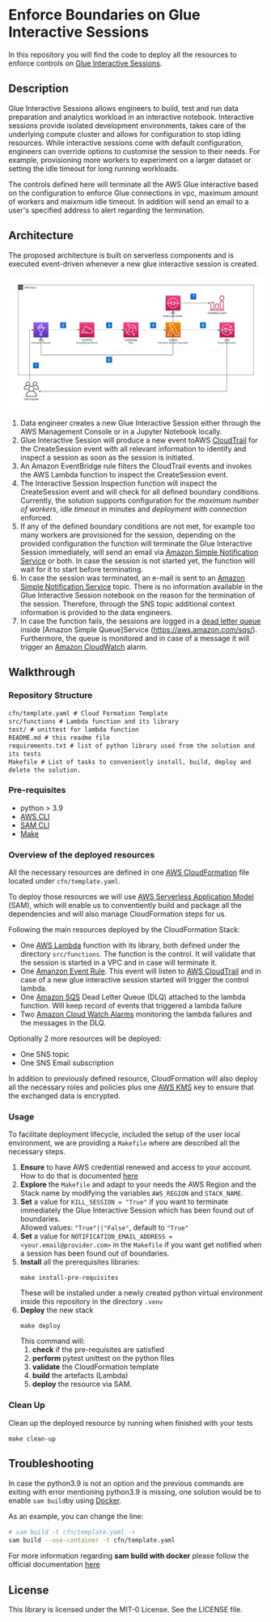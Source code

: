 # Enforce Boundaries on Glue Interactive Sessions
In this repository you will find the code to deploy all the resources to enforce
controls on [Glue Interactive Sessions](https://docs.aws.amazon.com/glue/latest/dg/interactive-sessions.html).

## Description

Glue Interactive Sessions allows engineers to build, test and run data preparation and analytics workload in an interactive notebook. Interactive sessions provide isolated development environments, takes care of the underlying compute cluster and allows for configuration to stop idling resources. While interactive sessions come with default configuration, engineers can override options to customise the session to their needs. For example, provisioning more workers to experiment on a larger dataset or setting the idle timeout for long running workloads.

The controls defined here will terminate all the AWS Glue interactive based on the configuration to enforce Glue connections in vpc, maximum amount of workers and maixmum idle timeout.
In addition will send an email to a user's specified address to alert regarding the termination.

## Architecture

The proposed architecture is built on serverless components and is executed event-driven whenever a new glue interactive session is created.

![Architecture Diagram](.img/architecture.jpg)

1. Data engineer creates a new Glue Interactive Session either through the AWS Management Console or in a Jupyter Notebook locally.
2. Glue Interactive Session will produce a new event toAWS [CloudTrail](https://docs.aws.amazon.com/awscloudtrail/latest/userguide/cloudtrail-user-guide.html) for the CreateSession event with all relevant information to identify and inspect a session as soon as the session is initiated.
3. An Amazon EventBridge rule filters the CloudTrail events and invokes the AWS Lambda function to inspect the CreateSession event.
4. The Interactive Session Inspection function will inspect the CreateSession event and will check for all defined boundary conditions. Currently, the solution supports configuration for the *maximum number of workers*, *idle timeout* in minutes and *deployment with* *connection* enforced.
5. If any of the defined boundary conditions are not met, for example too many workers are provisioned for the session, depending on the provided configuration the function will terminate the Glue Interactive Session immediately, will send an email via [Amazon Simple Notification Service](https://aws.amazon.com/sns/) or both. In case the session is not started yet, the function will wait for it to start before terminating.
6. In case the session was terminated, an e-mail is sent to an [Amazon Simple Notification Service](https://aws.amazon.com/sns/) topic. There is no information available in the Glue Interactive Session notebook on the reason for the termination of the session. Therefore, through the SNS topic additional context information is provided to the data engineers.
7. In case the function fails, the sessions are logged in a [dead letter queue](https://docs.aws.amazon.com/AWSSimpleQueueService/latest/SQSDeveloperGuide/sqs-dead-letter-queues.html) inside [Amazon Simple Queue]Service (https://aws.amazon.com/sqs/). Furthermore, the queue is monitored and in case of a message it will trigger an [Amazon CloudWatch](https://aws.amazon.com/cloudwatch/) alarm.


## Walkthrough

### Repository Structure

```shell
cfn/template.yaml # Cloud Formation Template
src/functions # Lambda function and its library
test/ # unittest for lambda function
README.md # this readme file
requirements.txt # list of python library used from the solution and its tests
Makefile # List of tasks to conveniently install, build, deploy and delete the solution.
```

### Pre-requisites

- python > 3.9
- [AWS CLI](https://docs.aws.amazon.com/cli/latest/userguide/cli-chap-welcome.html)
- [SAM CLI](https://docs.aws.amazon.com/serverless-application-model/latest/developerguide/serverless-sam-cli-install-linux.html)
- [Make](https://opensource.com/article/18/8/what-how-makefile)

### Overview of the deployed resources

All the necessary resources are defined in one [AWS CloudFormation](https://aws.amazon.com/cloudformation/getting-started/) file located under `cfn/template.yaml`.

To deploy those resources we will use [AWS Serverless Application Model](https://aws.amazon.com/serverless/sam/) (SAM), which will enable us to conventiently build and package all the dependencies and will also manage CloudFormation steps for us.

Following the main resources deployed by the CloudFormation Stack:

- One [AWS Lambda](https://docs.aws.amazon.com/lambda/latest/dg/welcome.html) function with its library, both defined under the directory `src/functions`. The function is the control. It will validate that the session is started in a VPC and in case will terminate it.
- One [Amanzon Event Rule](https://aws.amazon.com/eventbridge/). This event will listen to [AWS CloudTrail](https://aws.amazon.com/cloudtrail/) and in case of a new glue interactive session started will trigger the control lambda.
- One [Amazon SQS](https://aws.amazon.com/sqs/) Dead Letter Queue (DLQ) attached to the lambda function. Will keep record of events that triggered a lambda failure
- Two [Amazon Cloud Watch Alarms](https://aws.amazon.com/cloudwatch/) monitoring the lambda failures and the messages in the DLQ.

Optionally 2 more resources will be deployed:

- One SNS topic
- One SNS Email subscription

In addition to previously defined resource, CloudFormation will also deploy all the necessary roles and policies plus one [AWS KMS](https://aws.amazon.com/kms/getting-started/) key to ensure that the exchanged data is encrypted.

### Usage

To facilitate deployment lifecycle, included the setup of the user local environment, we are providing a `Makefile` where are described all the necessary steps.

1. **Ensure** to have AWS credential renewed and access to your account.<br>How to do that is documented [here](https://docs.aws.amazon.com/cli/latest/userguide/cli-configure-files.html)
2. **Explore** the `Makefile` and adapt to your needs the AWS Region and the Stack name by modifying the variables `AWS_REGION` and `STACK_NAME`.
3. **Set** a value for `KILL_SESSION = "True"` if you want to terminate immediately the Glue Interactive    Session which has been found out of boundaries.<br>Allowed values: `"True"||"False"`, default to `"True"`
4. **Set** a value for `NOTIFICATION_EMAIL_ADDRESS = <your.email@provider.com>` in the `Makefile` if you want get notified when a session has been found out of boundaries.
5. **Install** all the prerequisites libraries:
    ```shell
    make install-pre-requisites
    ```
    These will be installed under a newly created python virtual environment inside this repository in the directory `.venv`
6. **Deploy** the new stack
    ```shell
    make deploy
    ```
    This command will:
   1. **check** if the pre-requisites are satisfied
   2. **perform** pytest unittest on the python files
   3. **validate** the CloudFormation template
   4. **build** the artefacts (Lambda)
   5. **deploy** the resource via SAM.

### Clean Up

Clean up the deployed resource by running when finished with your tests
```shell
make clean-up
```

## Troubleshooting

In case the python3.9 is not an option and the previous commands are exiting with error mentioning python3.9 is missing, one solution would be to enable `sam build`by using [Docker](https://www.docker.com/).

As an example, you can change the line:
```bash
# sam build -t cfn/template.yaml ->
sam build --use-container -t cfn/template.yaml
```

For more information regarding **sam build with docker** please follow the official documentation [here](https://docs.aws.amazon.com/serverless-application-model/latest/developerguide/sam-cli-command-reference-sam-build.html)

## License

This library is licensed under the MIT-0 License. See the LICENSE file.
